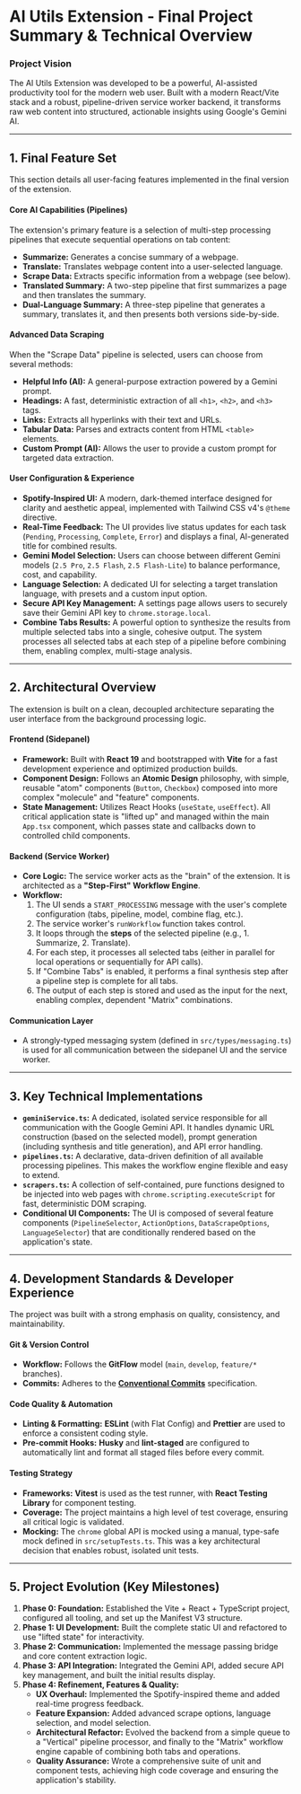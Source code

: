 # AI Utils Extension - Final Project Summary & Technical Overview

### **Project Vision**

The AI Utils Extension was developed to be a powerful, AI-assisted productivity tool for the modern web user. Built with a modern React/Vite stack and a robust, pipeline-driven service worker backend, it transforms raw web content into structured, actionable insights using Google's Gemini AI.

---

## 1. Final Feature Set

This section details all user-facing features implemented in the final version of the extension.

#### Core AI Capabilities (Pipelines)
The extension's primary feature is a selection of multi-step processing pipelines that execute sequential operations on tab content:
- **Summarize:** Generates a concise summary of a webpage.
- **Translate:** Translates webpage content into a user-selected language.
- **Scrape Data:** Extracts specific information from a webpage (see below).
- **Translated Summary:** A two-step pipeline that first summarizes a page and then translates the summary.
- **Dual-Language Summary:** A three-step pipeline that generates a summary, translates it, and then presents both versions side-by-side.

#### Advanced Data Scraping
When the "Scrape Data" pipeline is selected, users can choose from several methods:
- **Helpful Info (AI):** A general-purpose extraction powered by a Gemini prompt.
- **Headings:** A fast, deterministic extraction of all `<h1>`, `<h2>`, and `<h3>` tags.
- **Links:** Extracts all hyperlinks with their text and URLs.
- **Tabular Data:** Parses and extracts content from HTML `<table>` elements.
- **Custom Prompt (AI):** Allows the user to provide a custom prompt for targeted data extraction.

#### User Configuration & Experience
- **Spotify-Inspired UI:** A modern, dark-themed interface designed for clarity and aesthetic appeal, implemented with Tailwind CSS v4's `@theme` directive.
- **Real-Time Feedback:** The UI provides live status updates for each task (`Pending`, `Processing`, `Complete`, `Error`) and displays a final, AI-generated title for combined results.
- **Gemini Model Selection:** Users can choose between different Gemini models (`2.5 Pro`, `2.5 Flash`, `2.5 Flash-Lite`) to balance performance, cost, and capability.
- **Language Selection:** A dedicated UI for selecting a target translation language, with presets and a custom input option.
- **Secure API Key Management:** A settings page allows users to securely save their Gemini API key to `chrome.storage.local`.
- **Combine Tabs Results:** A powerful option to synthesize the results from multiple selected tabs into a single, cohesive output. The system processes all selected tabs at each step of a pipeline before combining them, enabling complex, multi-stage analysis.

---

## 2. Architectural Overview

The extension is built on a clean, decoupled architecture separating the user interface from the background processing logic.

#### Frontend (Sidepanel)
- **Framework:** Built with **React 19** and bootstrapped with **Vite** for a fast development experience and optimized production builds.
- **Component Design:** Follows an **Atomic Design** philosophy, with simple, reusable "atom" components (`Button`, `Checkbox`) composed into more complex "molecule" and "feature" components.
- **State Management:** Utilizes React Hooks (`useState`, `useEffect`). All critical application state is "lifted up" and managed within the main `App.tsx` component, which passes state and callbacks down to controlled child components.

#### Backend (Service Worker)
- **Core Logic:** The service worker acts as the "brain" of the extension. It is architected as a **"Step-First" Workflow Engine**.
- **Workflow:**
  1.  The UI sends a `START_PROCESSING` message with the user's complete configuration (tabs, pipeline, model, combine flag, etc.).
  2.  The service worker's `runWorkflow` function takes control.
  3.  It loops through the **steps** of the selected pipeline (e.g., 1. Summarize, 2. Translate).
  4.  For each step, it processes all selected tabs (either in parallel for local operations or sequentially for API calls).
  5.  If "Combine Tabs" is enabled, it performs a final synthesis step after a pipeline step is complete for all tabs.
  6.  The output of each step is stored and used as the input for the next, enabling complex, dependent "Matrix" combinations.

#### Communication Layer
- A strongly-typed messaging system (defined in `src/types/messaging.ts`) is used for all communication between the sidepanel UI and the service worker.

---

## 3. Key Technical Implementations

- **`geminiService.ts`:** A dedicated, isolated service responsible for all communication with the Google Gemini API. It handles dynamic URL construction (based on the selected model), prompt generation (including synthesis and title generation), and API error handling.
- **`pipelines.ts`:** A declarative, data-driven definition of all available processing pipelines. This makes the workflow engine flexible and easy to extend.
- **`scrapers.ts`:** A collection of self-contained, pure functions designed to be injected into web pages with `chrome.scripting.executeScript` for fast, deterministic DOM scraping.
- **Conditional UI Components:** The UI is composed of several feature components (`PipelineSelector`, `ActionOptions`, `DataScrapeOptions`, `LanguageSelector`) that are conditionally rendered based on the application's state.

---

## 4. Development Standards & Developer Experience

The project was built with a strong emphasis on quality, consistency, and maintainability.

#### Git & Version Control
- **Workflow:** Follows the **GitFlow** model (`main`, `develop`, `feature/*` branches).
- **Commits:** Adheres to the **[Conventional Commits](https://www.conventionalcommits.org/)** specification.

#### Code Quality & Automation
- **Linting & Formatting:** **ESLint** (with Flat Config) and **Prettier** are used to enforce a consistent coding style.
- **Pre-commit Hooks:** **Husky** and **lint-staged** are configured to automatically lint and format all staged files before every commit.

#### Testing Strategy
- **Frameworks:** **Vitest** is used as the test runner, with **React Testing Library** for component testing.
- **Coverage:** The project maintains a high level of test coverage, ensuring all critical logic is validated.
- **Mocking:** The `chrome` global API is mocked using a manual, type-safe mock defined in `src/setupTests.ts`. This was a key architectural decision that enables robust, isolated unit tests.

---

## 5. Project Evolution (Key Milestones)

1.  **Phase 0: Foundation:** Established the Vite + React + TypeScript project, configured all tooling, and set up the Manifest V3 structure.
2.  **Phase 1: UI Development:** Built the complete static UI and refactored to use "lifted state" for interactivity.
3.  **Phase 2: Communication:** Implemented the message passing bridge and core content extraction logic.
4.  **Phase 3: API Integration:** Integrated the Gemini API, added secure API key management, and built the initial results display.
5.  **Phase 4: Refinement, Features & Quality:**
    -   **UX Overhaul:** Implemented the Spotify-inspired theme and added real-time progress feedback.
    -   **Feature Expansion:** Added advanced scrape options, language selection, and model selection.
    -   **Architectural Refactor:** Evolved the backend from a simple queue to a "Vertical" pipeline processor, and finally to the "Matrix" workflow engine capable of combining both tabs and operations.
    -   **Quality Assurance:** Wrote a comprehensive suite of unit and component tests, achieving high code coverage and ensuring the application's stability.